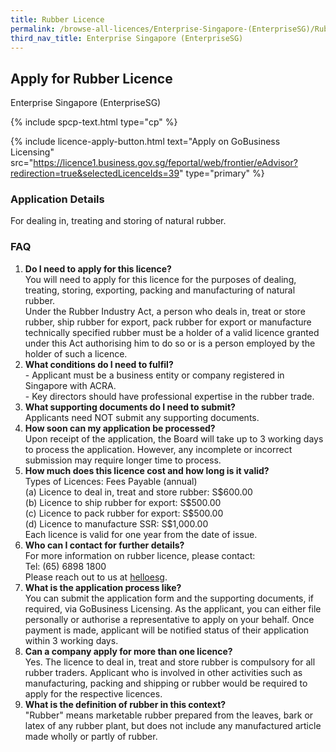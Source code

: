 ```yaml
---
title: Rubber Licence
permalink: /browse-all-licences/Enterprise-Singapore-(EnterpriseSG)/Rubber-Licence
third_nav_title: Enterprise Singapore (EnterpriseSG)
---
```


## Apply for Rubber Licence

Enterprise Singapore (EnterpriseSG)

{% include spcp-text.html type="cp" %}

{% include licence-apply-button.html text="Apply on GoBusiness Licensing" src="https://licence1.business.gov.sg/feportal/web/frontier/eAdvisor?redirection=true&selectedLicenceIds=39" type="primary" %}

<H3>Application Details</H3>

<p>For dealing in, treating and storing of natural rubber.</p>
<h3>FAQ</h3>
<ol>
<li><strong>Do I need to apply for this licence?</strong><br />You will need to apply for this licence for the purposes of dealing, treating, storing, exporting, packing and manufacturing of natural rubber.<br />Under the Rubber Industry Act, a person who deals in, treat or store rubber, ship rubber for export, pack rubber for export or manufacture technically specified rubber must be a holder of a valid licence granted under this Act authorising him to do so or is a person employed by the holder of such a licence.</li>
<li><strong>What conditions do I need to fulfil?</strong><br />- Applicant must be a business entity or company registered in Singapore with ACRA.<br />- Key directors should have professional expertise in the rubber trade.</li>
<li><strong>What supporting documents do I need to submit?</strong><br />Applicants need NOT submit any supporting documents.</li>
<li><strong>How soon can my application be processed?</strong><br />Upon receipt of the application, the Board will take up to 3 working days to process the application. However, any incomplete or incorrect submission may require longer time to process.</li>
<li><strong>How much does this licence cost and how long is it valid?</strong><br />Types of Licences: Fees Payable (annual)<br />(a) Licence to deal in, treat and store rubber: S$600.00<br />(b) Licence to ship rubber for export: S$500.00<br />(c) Licence to pack rubber for export: S$500.00<br />(d) Licence to manufacture SSR: S$1,000.00<br />Each licence is valid for one year from the date of issue.</li>
<li><strong>Who can I contact for further details?</strong><br />For more information on rubber licence, please contact:<br />Tel: (65) 6898 1800<br />Please reach out to us at <a href="https://go.gov.sg/helloesg" target="_blank" rel="noopener">helloesg</a>.</li>
<li><strong>What is the application process like?</strong><br />You can submit the application form and the supporting documents, if required, via GoBusiness Licensing. As the applicant, you can either file personally or authorise a representative to apply on your behalf. Once payment is made, applicant will be notified status of their application within 3 working days.</li>
<li><strong>Can a company apply for more than one licence?</strong><br />Yes. The licence to deal in, treat and store rubber is compulsory for all rubber traders. Applicant who is involved in other activities such as manufacturing, packing and shipping or rubber would be required to apply for the respective licences.</li>
<li><strong>What is the definition of rubber in this context?</strong><br />"Rubber" means marketable rubber prepared from the leaves, bark or latex of any rubber plant, but does not include any manufactured article made wholly or partly of rubber.</li>
</ol>

